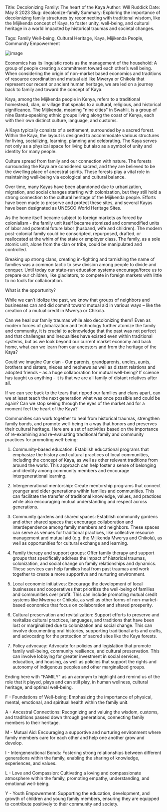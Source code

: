 Title: Decolonizing Family: The heart of the Kaya
Author: Will Ruddick
Date: May 8 2023
Slug: decolonize-family
Summary: Exploring the importance of decolonizing family structures by reconnecting with traditional wisdom, like the Mijikenda concept of Kaya, to foster unity, well-being, and cultural heritage in a world impacted by historical traumas and societal changes.

Tags: Family Well-being, Cultural Heritage, Kaya, Mijikenda People, Community Empowerment

![image](images/blog/decolonize-family1.webp)

Economics has its linguistic roots as the management of the household: A group of people creating a commitment toward each other’s well being. When considering the origin of non-market based economics and traditions of resource coordination and mutual aid like Mwerya or Chikola that represent our recent or ancient human heritage, we are led on a journey back to family and toward the concept of Kaya.

Kaya, among the Mijikenda people in Kenya, refers to a traditional homestead, clan, or village that speaks to a cultural, religious, and historical significance. The Mijikenda, meaning "nine cities" in Swahili, is a group of nine Bantu-speaking ethnic groups living along the coast of Kenya, each with their own distinct culture, language, and customs.

A Kaya typically consists of a settlement, surrounded by a sacred forest. Within the Kaya, the layout is designed to accommodate various structures for living, socializing, learning, planning and celebrating. The Kaya serves not only as a physical space for living but also as a symbol of unity and identity for many people.

Culture spread from family and our connection with nature. The forests surrounding the Kaya are considered sacred, and they are believed to be the dwelling place of ancestral spirits. These forests play a vital role in maintaining well-being via ecological and cultural balance.

Over time, many Kayas have been abandoned due to urbanization, migration, and social changes starting with colonization, but they still hold a strong connection to the cultural heritage of the Mijikenda people. Efforts have been made to preserve and protect these sites, and several Kayas have been designated as UNESCO World Heritage Sites.

As the home itself became subject to foreign markets as forced by colonialism - the family unit itself became atomized and commodified units of labor and potential future labor (husband, wife and children). The modern post-colonial family could be conscripted, repurposed, drafted, or reallocated at the whim of the state or employer class. The family, as a sole atomic unit, alone from the clan or tribe, could be manipulated and controlled.

Breaking up strong clans, creating in-fighting and tarnishing the name of families was a common tactic to sew division among people to divide and conquer. Until today our state-run education systems encourage/force us to prepare our children, like gladiators, to compete in foreign markets with little to no tools for collaboration.

What is the opportunity? 

While we can’t idolize the past, we know that groups of neighbors and businesses can and did commit toward mutual aid in various ways – like the creation of a mutual credit in Mwerya or Chikola. 

Can we heal our family traumas while also decolonizing them? Even as modern forces of globalization and technology further atomize the family and community, it is crucial to acknowledge that the past was not perfect and that challenges and inequalities have existed even within traditional systems, but as we look beyond our current market economy and back home, what can we learn from our ancestors and from the heritage of the Kaya?

Could we imagine Our clan - Our parents, grandparents, uncles, aunts, brothers and sisters, nieces and nephews as well as distant relations and adopted friends – as a huge collaboration for mutual well-being? If science has taught us anything - it is that we are all family of distant relatives after all. 

If we can see back to the tears that ripped our families and clans apart, can we at least teach the next generation what was once possible and could be again? Can we stop seeing through the eyes of the market and for a moment feel the heart of the Kaya?

Communities can work together to heal from historical traumas, strengthen family bonds, and promote well-being in a way that honors and preserves their cultural heritage. Here are a set of activities based on the importance of re-examining and re-evaluating traditional family and community practices for promoting well-being:

1. Community-based education: Establish educational programs that emphasize the history and cultural practices of local communities, including the concept of Kaya, as well as other relevant traditions from around the world. This approach can help foster a sense of belonging and identity among community members and encourage intergenerational learning.

2. Intergenerational mentorship: Create mentorship programs that connect younger and older generations within families and communities. This can facilitate the transfer of traditional knowledge, values, and practices while also encouraging mutual understanding and respect across generations.

3. Community gardens and shared spaces: Establish community gardens and other shared spaces that encourage collaboration and interdependence among family members and neighbors. These spaces can serve as venues for traditional practices, like collective resource management and mutual aid (e.g. the Mijikenda Mwerya and Chikola), as well as opportunities for cultural exchange and learning.

4. Family therapy and support groups: Offer family therapy and support groups that specifically address the impact of historical traumas, colonization, and social change on family relationships and dynamics. These services can help families heal from past traumas and work together to create a more supportive and nurturing environment.

5. Local economic initiatives: Encourage the development of local businesses and cooperatives that prioritize the well-being of families and communities over profit. This can include promoting mutual credit systems like Mwerya or Chikola, as well as other forms of non-market-based economics that focus on collaboration and shared prosperity.

6. Cultural preservation and revitalization: Support efforts to preserve and revitalize cultural practices, languages, and traditions that have been lost or marginalized due to colonization and social change. This can involve documenting oral histories, supporting traditional arts and crafts, and advocating for the protection of sacred sites like the Kaya forests.

7. Policy advocacy: Advocate for policies and legislation that promote family well-being, community resilience, and cultural preservation. This can involve lobbying for greater investment in social services, education, and housing, as well as policies that support the rights and autonomy of indigenous peoples and other marginalized groups.

Ending here with "FAMILY" as an acronym to highlight and remind us of the role that it played, plays and can still play, in human wellness, cultural heritage, and optimal well-being.

F - Foundations of Well-being: Emphasizing the importance of physical, mental, emotional, and spiritual health within the family unit.

A - Ancestral Connections: Recognizing and valuing the wisdom, customs, and traditions passed down through generations, connecting family members to their heritage.

M - Mutual Aid: Encouraging a supportive and nurturing environment where family members care for each other and help one another grow and develop.

I - Intergenerational Bonds: Fostering strong relationships between different generations within the family, enabling the sharing of knowledge, experiences, and values.

L - Love and Compassion: Cultivating a loving and compassionate atmosphere within the family, promoting empathy, understanding, and emotional well-being.

Y - Youth Empowerment: Supporting the education, development, and growth of children and young family members, ensuring they are equipped to contribute positively to their community and society.
